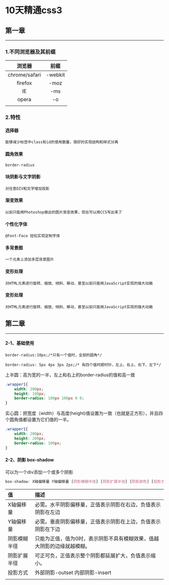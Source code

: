 # 10天精通css3
## 第一章
---
### 1.不同浏览器及其前缀

|    浏览器      |   前缀  |
|:-:            |:---:    |
| chrome/safari | -webkit |
|  firefox      | -moz    |
|     IE        |  -ms    |
|     opera     |  -o     |
|||

### 2.特性

#### 选择器
    能够减少标签中class和id的使用数量，很好的实现结构和样式分离

#### 圆角效果
    border-radius

#### 块阴影与文字阴影
    对任意DIV和文字增加投影

#### 渐变效果
    以前只能用Photoshop做出的图片渐变效果，现在可以用CCS写出来了

#### 个性化字体
    @Font-Face 轻松实现定制字体

#### 多背景图
    一个元素上添加多层背景图片

#### 变形处理
    对HTML元素进行旋转、缩放、倾斜、移动、甚至以前只能用JavaScript实现的强大动画

#### 变形处理
    对HTML元素进行旋转、缩放、倾斜、移动、甚至以前只能用JavaScript实现的强大动画

## 第二章
---
#### 2-1、基础使用
```
border-radius:10px;/*只有一个值时，全部的圆角*/
```
```
border-radius: 5px 4px 3px 2px;/* 有四个值时顺时针，左上、右上、右下、左下*/
```

上半圆：高为宽的一半，左上和右上的border-radius的值和高一致
``` CSS
.wrapper1{
    width: 200px;
    height: 100px;
    border-radius: 100px 100px 0 0;
}
```

实心圆：把宽度（width）与高度(height)值设置为一致（也就是正方形），并且四个圆角值都设置为它们值的一半。
``` CSS
.wrapper1{
    width: 200px;
    height: 200px;
    border-radius: 100px;
}
```
#### 2-2、阴影 box-shadow
可以为一个div添加一个或多个阴影

```CSS
box-shadow: X轴偏移量 Y轴偏移量 [阴影模糊半径] [阴影扩展半径] [阴影颜色] [投影方式];
```
|    值      |   描述  |
|:---            |:---   |
| X轴偏移量 | 必需。水平阴影偏移量，正值表示阴影在右边，负值表示阴影在左边 |
|Y轴偏移量  | 必需。垂直阴影偏移量，正值表示阴影在上边，负值表示阴影在下边    |
|阴影模糊半径| 只能为正值，值为0时，表示阴影不具有模糊效果，值越大阴影的边缘就越模糊。|
|阴影扩展半径| 可正可负，正值表示整个阴影都延展扩大，负值表示缩小。 |
|投影方式| 外部阴影-outset 内部阴影-insert |
|||









